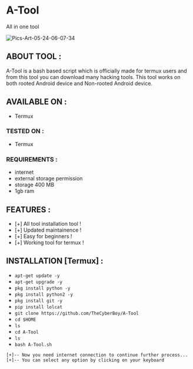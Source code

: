 # A-Tool
All in one tool 

<img src="https://i.ibb.co/h9019jR/Pics-Art-05-24-06-07-34.jpg" alt="Pics-Art-05-24-06-07-34" border="0">


## ABOUT TOOL :

A-Tool is a bash based script which is officially made for termux users and from this tool you can download many hacking tools. This tool works on both rooted Android device and Non-rooted Android device.

## AVAILABLE ON :
 
* Termux

### TESTED ON :

* Termux

### REQUIREMENTS :
* internet
* external storage permission
* storage 400 MB
* 1gb ram

## FEATURES :
* [+] All tool installation tool !
* [+] Updated maintainence !
* [+] Easy for beginners !
* [+] Working tool for termux !

## INSTALLATION [Termux] :

* `apt-get update -y`
* `apt-get upgrade -y`
* `pkg install python -y`
* `pkg install python2 -y`
* `pkg install git -y`
* `pip install lolcat`
* `git clone https://github.com/TheCyberBoy/A-Tool`
* `cd $HOME`
* `ls`
* `cd A-Tool`
* `ls`
* `bash A-Tool.sh`
```
[+]-- Now you need internet connection to continue further process...
[+]-- You can select any option by clicking on your keyboard
